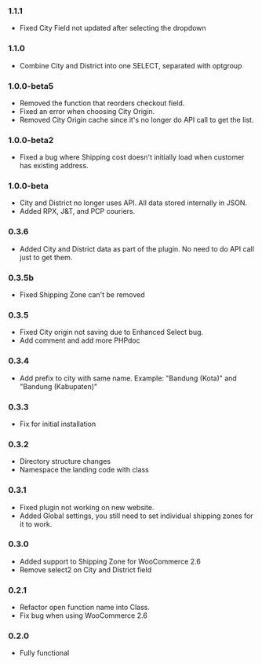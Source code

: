 ### 1.1.1

- Fixed City Field not updated after selecting the dropdown

### 1.1.0

- Combine City and District into one SELECT, separated with optgroup

### 1.0.0-beta5

- Removed the function that reorders checkout field.
- Fixed an error when choosing City Origin.
- Removed City Origin cache since it's no longer do API call to get the list.

### 1.0.0-beta2

- Fixed a bug where Shipping cost doesn't initially load when customer has existing address.

### 1.0.0-beta

- City and District no longer uses API. All data stored internally in JSON.
- Added RPX, J&T, and PCP couriers.

### 0.3.6

- Added City and District data as part of the plugin. No need to do API call just to get them.

### 0.3.5b

- Fixed Shipping Zone can't be removed

### 0.3.5

- Fixed City origin not saving due to Enhanced Select bug.
- Add comment and add more PHPdoc

### 0.3.4

- Add prefix to city with same name. Example: "Bandung (Kota)" and "Bandung (Kabupaten)"

### 0.3.3

- Fix for initial installation

### 0.3.2

- Directory structure changes
- Namespace the landing code with class

### 0.3.1

- Fixed plugin not working on new website.
- Added Global settings, you still need to set individual shipping zones for it to work.

### 0.3.0

- Added support to Shipping Zone for WooCommerce 2.6
- Remove select2 on City and District field

### 0.2.1

- Refactor open function name into Class.
- Fix bug when using WooCommerce 2.6

### 0.2.0

- Fully functional
